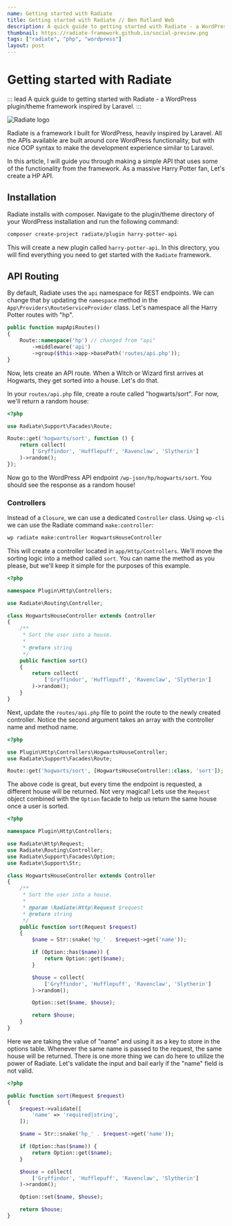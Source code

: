 ```yaml
---
name: Getting started with Radiate
title: Getting started with Radiate // Ben Rutland Web
description: A quick guide to getting started with Radiate - a WordPress plugin and theme framework inspired by Laravel.
thumbnail: https://radiate-framework.github.io/social-preview.png
tags: ["radiate", "php", "wordpress"]
layout: post
---
```


# Getting started with Radiate

::: lead
A quick guide to getting started with Radiate - a WordPress plugin/theme framework inspired by Laravel.
:::

![Radiate logo](https://radiate-framework.github.io/social-preview.png)

Radiate is a framework I built for WordPress, heavily inspired by Laravel. All the APIs available are built around core WordPress functionality, but with nice OOP syntax to make the development experience similar to Laravel.

In this article, I will guide you through making a simple API that uses some of the functionality from the framework. As a massive Harry Potter fan, Let's create a HP API.

## Installation

Radiate installs with composer. Navigate to the plugin/theme directory of your WordPress installation and run the following command:

```bash
composer create-project radiate/plugin harry-potter-api
```

This will create a new plugin called `harry-potter-api`. In this directory, you will find everything you need to get started with the `Radiate` framework.

## API Routing

By default, Radiate uses the `api` namespace for REST endpoints. We can change that by updating the `namespace` method in the `App\Providers\RouteServiceProvider` class. Let's namespace all the Harry Potter routes with "hp".

```php
public function mapApiRoutes()
{
    Route::namespace('hp') // changed from "api"
        ->middleware('api')
        ->group($this->app->basePath('routes/api.php'));
}

```

Now, lets create an API route. When a Witch or Wizard first arrives at Hogwarts, they get sorted into a house. Let's do that.

In your `routes/api.php` file, create a route called "hogwarts/sort". For now, we'll return a random house:

```php
<?php

use Radiate\Support\Facades\Route;

Route::get('hogwarts/sort', function () {
    return collect(
        ['Gryffindor', 'Hufflepuff', 'Ravenclaw', 'Slytherin']
    )->random();
});

```

Now go to the WordPress API endpoint `/wp-json/hp/hogwarts/sort`. You should see the response as a random house!

### Controllers

Instead of a `Closure`, we can use a dedicated `Controller` class. Using `wp-cli` we can use the Radiate command `make:controller`:

```bash
wp radiate make:controller HogwartsHouseController
```

This will create a controller located in `app/Http/Controllers`. We'll move the sorting logic into a method called `sort`. You can name the method as you please, but we'll keep it simple for the purposes of this example.

```php
<?php

namespace Plugin\Http\Controllers;

use Radiate\Routing\Controller;

class HogwartsHouseController extends Controller
{
    /**
     * Sort the user into a house.
     *
     * @return string
     */
    public function sort()
    {
        return collect(
            ['Gryffindor', 'Hufflepuff', 'Ravenclaw', 'Slytherin']
        )->random();
    }
}

```

Next, update the `routes/api.php` file to point the route to the newly created controller. Notice the second argument takes an array with the controller name and method name.

```php
<?php

use Plugin\Http\Controllers\HogwartsHouseController;
use Radiate\Support\Facades\Route;

Route::get('hogwarts/sort', [HogwartsHouseController::class, 'sort']);

```

The above code is great, but every time the endpoint is requested, a different house will be returned. Not very magical! Lets use the `Request` object combined with the `Option` facade to help us return the same house once a user is sorted.

```php
<?php

namespace Plugin\Http\Controllers;

use Radiate\Http\Request;
use Radiate\Routing\Controller;
use Radiate\Support\Facades\Option;
use Radiate\Support\Str;

class HogwartsHouseController extends Controller
{
    /**
     * Sort the user into a house.
     *
     * @param \Radiate\Http\Request $request
     * @return string
     */
    public function sort(Request $request)
    {
        $name = Str::snake('hp_' . $request->get('name'));

        if (Option::has($name)) {
            return Option::get($name);
        }

        $house = collect(
            ['Gryffindor', 'Hufflepuff', 'Ravenclaw', 'Slytherin']
        )->random();

        Option::set($name, $house);

        return $house;
    }
}

```

Here we are taking the value of "name" and using it as a key to store in the options table. Whenever the same name is passed to the request, the same house will be returned. There is one more thing we can do here to utilize the power of Radiate. Let's validate the input and bail early if the "name" field is not valid.

```php
<?php

public function sort(Request $request)
{
    $request->validate([
        'name' => 'required|string',
    ]);

    $name = Str::snake('hp_' . $request->get('name'));

    if (Option::has($name)) {
        return Option::get($name);
    }

    $house = collect(
        ['Gryffindor', 'Hufflepuff', 'Ravenclaw', 'Slytherin']
    )->random();

    Option::set($name, $house);

    return $house;
}

```
